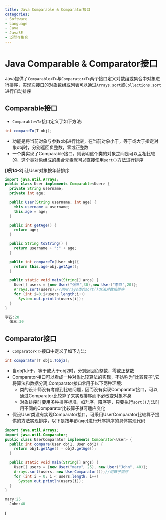 ```yaml
---
title: Java Comparable & Comparator接口
categories:
- Software
- Language
- Java
- JavaSE
- 泛型与集合
---
```

# Java Comparable & Comparator接口

Java提供了`Comparable<T>`与`Comparator<T>`两个接口定义对数组或集合中对象进行排序，实现次接口的对象数组或列表可以通过`Arrays.sort`或`Collections.sort`进行自动排序

##  Comparable接口

- `Comparable<T>`接口定义了如下方法:

```java
int compareTo(T obj);
```

- 功能是将当前对象与参数obj进行比较，在当前对象小于，等于或大于指定对象obj时，分别返回负整数，零或正整数
- 一个类实现了Comparable接口，则表明这个类的对象之间是可以互相比较的，这个类对象组成的集合元素就可以直接使用`sort()`方法进行排序

**[l例14-2]**:让User对象按年龄排序

```java
import java.util.Arrays;
public class User implements Comparable<User> {
  private String username;
  private int age;

  public User(String username, int age) {
    this.username = username;
    this.age = age;
  }

  public int getAge() {
    return age;
  }

  public String toString() {
    return username + ":" + age;
  }

  public int compareTo(User obj){
    return this.age-obj.getAge();
  }

  public static void main(String[] args) {
    User[] users = {new User("张三",30),new User("李四",20)};
    Arrays.sort(users);//用Arrays类的sort()方法对数组排序
    for (int i=0;i<users.length;i++)
      System.out.println(users[i]);
  }
}

李四:20
  张三:30
```

## Comparator接口

- `Comparator<T>`接口中定义了如下方法:

```java
int comparator(T obj1.Tobj2);
```

- 当obj1小于，等于或大于obj2时，分别返回负整数，零或正整数
- Comparator接口可以看成一种对象比较算法的实现，不妨称为"比较算子”,它将算法和数据分离,Comparator接口常用于以下两种环境:
  - 类的设计师没有考虑到比较问题，因而没有实现Comparator接口，可以通过Comparator比较算子来实现排序而不必改变对象本身
  - 对象排序时要用多种排序标准，如升序，降序等，只要执行`sort()`方法时用不同的Comparator比较算子就可适应变化
- 假设User类没有实现Comparator接口，可采用UserComparator比较算子提供的方法实现排序，以下是按年龄(age)进行升序排序的具体实现代码

```java
import java.util.Arrays;
import java.util.Comparator;
public class UserComparator implements Comparator<User> {
  public int compare(User obj1, User obj2) {
    return obj1.getAge() - obj2.getAge();
  }

  public static void main(String[] args) {
    User[] users = {new User("mary", 25), new User("John", 40)};
    Arrays.sort(users, new UserComparator());//用算子排序
    for (int i = 0; i < users.length; i++)
      System.out.println(users[i]);
  }
}

mary:25
  John:40
```

Ï
